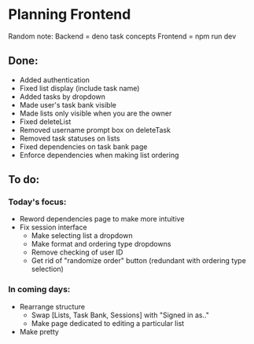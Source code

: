# Planning Frontend

Random note:
Backend = deno task concepts
Frontend = npm run dev

## Done: 
- Added authentication
- Fixed list display (include task name)
- Added tasks by dropdown 
- Made user's task bank visible
- Made lists only visible when you are the owner
- Fixed deleteList
- Removed username prompt box on deleteTask
- Removed task statuses on lists
- Fixed dependencies on task bank page
- Enforce dependencies when making list ordering

## To do: 
### Today's focus:
- Reword dependencies page to make more intuitive
- Fix session interface
    - Make selecting list a dropdown
    - Make format and ordering type dropdowns
    - Remove checking of user ID
    - Get rid of "randomize order" button (redundant with ordering type selection)
### In coming days:
- Rearrange structure
    - Swap [Lists, Task Bank, Sessions] with "Signed in as.."
    - Make page dedicated to editing a particular list
- Make pretty
